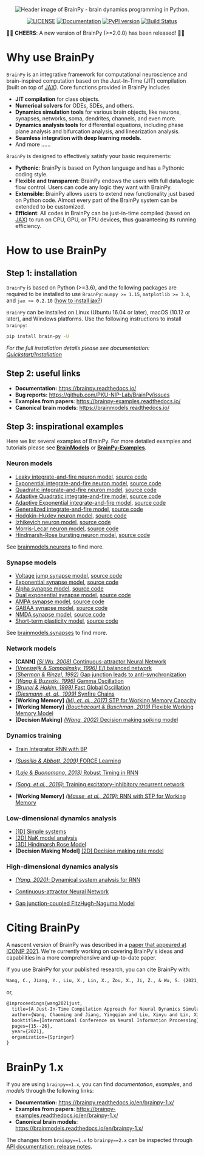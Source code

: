 <p align="center">
  	<img alt="Header image of BrainPy - brain dynamics programming in Python." src="https://raw.githubusercontent.com/PKU-NIP-Lab/BrainPy/master/images/logo.png"  >
</p> 



<p align="center">
	<a href="https://github.com/PKU-NIP-Lab/BrainPy"><img alt="LICENSE" src="https://anaconda.org/brainpy/brainpy/badges/license.svg"></a>
  	<a href="https://brainpy.readthedocs.io/en/latest/?badge=latest"><img alt="Documentation" src="https://readthedocs.org/projects/brainpy/badge/?version=latest"></a>
  	<a href="https://badge.fury.io/py/brain-py"><img alt="PyPI version" src="https://badge.fury.io/py/brain-py.svg"></a>
  	<a href="https://travis-ci.com/PKU-NIP-Lab/BrainPy"><img alt="Build Status" src="https://travis-ci.com/PKU-NIP-Lab/BrainPy.svg?branch=master"></a>
</p>



:clap::clap: **CHEERS**: A new version of BrainPy (>=2.0.0) has been released! :clap::clap: 



# Why use BrainPy

``BrainPy`` is an integrative framework for computational neuroscience and brain-inspired computation based on the Just-In-Time (JIT) compilation (built on top of [JAX](https://github.com/google/jax)). Core functions provided in BrainPy includes

- **JIT compilation** for class objects. 
- **Numerical solvers** for ODEs, SDEs, and others. 
- **Dynamics simulation tools** for various brain objects, like neurons, synapses, networks, soma, dendrites, channels, and even more. 
- **Dynamics analysis tools** for differential equations, including phase plane analysis and bifurcation analysis, and linearization analysis.
- **Seamless integration with deep learning models**.
- And more ......

`BrainPy` is designed to effectively satisfy your basic requirements: 

- **Pythonic**: BrainPy is based on Python language and has a Pythonic coding style. 
- **Flexible and transparent**: BrainPy endows the users with full data/logic flow control. Users can code any logic they want with BrainPy. 
- **Extensible**: BrainPy allows users to extend new functionality just based on Python code. Almost every part of the BrainPy system can be extended to be customized. 
- **Efficient**: All codes in BrainPy can be just-in-time compiled (based on [JAX](https://github.com/google/jax)) to run on CPU, GPU, or TPU devices, thus guaranteeing its running efficiency. 



# How to use BrainPy

## Step 1: installation

``BrainPy`` is based on Python (>=3.6), and the following packages are required to be installed to use ``BrainPy``: `numpy >= 1.15`, `matplotlib >= 3.4`, and `jax >= 0.2.10` ([how to install jax?](https://brainpy.readthedocs.io/en/latest/quickstart/installation.html#dependency-2-jax))

``BrainPy`` can be installed on  Linux (Ubuntu 16.04 or later), macOS (10.12 or later), and Windows platforms. Use the following instructions to install ``brainpy``:

```bash
pip install brain-py -U
```

*For the full installation details please see documentation: [Quickstart/Installation](https://brainpy.readthedocs.io/en/latest/quickstart/installation.html)*




## Step 2: useful links

- **Documentation:** https://brainpy.readthedocs.io/
- **Bug reports:** https://github.com/PKU-NIP-Lab/BrainPy/issues
- **Examples from papers**: https://brainpy-examples.readthedocs.io/
- **Canonical brain models**: https://brainmodels.readthedocs.io/



## Step 3: inspirational examples

Here we list several examples of BrainPy. For more detailed examples and tutorials please see [**BrainModels**](https://brainmodels.readthedocs.io) or [**BrainPy-Examples**](https://brainpy-examples.readthedocs.io/en/brainpy-2.x/). 



### Neuron models

- [Leaky integrate-and-fire neuron model](https://brainmodels.readthedocs.io/en/brainpy-2.x/apis/generated/brainmodels.neurons.LIF.html), [source code](https://github.com/PKU-NIP-Lab/BrainModels/blob/brainpy-2.x/brainmodels/neurons/LIF.py)
- [Exponential integrate-and-fire neuron model](https://brainmodels.readthedocs.io/en/brainpy-2.x/apis/generated/brainmodels.neurons.ExpIF.html), [source code](https://github.com/PKU-NIP-Lab/BrainModels/blob/brainpy-2.x/brainmodels/neurons/ExpIF.py)
- [Quadratic integrate-and-fire neuron model](https://brainmodels.readthedocs.io/en/brainpy-2.x/apis/generated/brainmodels.neurons.QuaIF.html), [source code](https://github.com/PKU-NIP-Lab/BrainModels/blob/brainpy-2.x/brainmodels/neurons/QuaIF.py)
- [Adaptive Quadratic integrate-and-fire model](https://brainmodels.readthedocs.io/en/brainpy-2.x/apis/generated/brainmodels.neurons.AdQuaIF.html), [source code](https://github.com/PKU-NIP-Lab/BrainModels/blob/brainpy-2.x/brainmodels/neurons/AdQuaIF.py)
- [Adaptive Exponential integrate-and-fire model](https://brainmodels.readthedocs.io/en/brainpy-2.x/apis/generated/brainmodels.neurons.AdExIF.html), [source code](https://github.com/PKU-NIP-Lab/BrainModels/blob/brainpy-2.x/brainmodels/neurons/AdExIF.py)
- [Generalized integrate-and-fire model](https://brainmodels.readthedocs.io/en/brainpy-2.x/apis/generated/brainmodels.neurons.GIF.html), [source code](https://github.com/PKU-NIP-Lab/BrainModels/blob/brainpy-2.x/brainmodels/neurons/GIF.py)
- [Hodgkin–Huxley neuron model](https://brainmodels.readthedocs.io/en/brainpy-2.x/apis/generated/brainmodels.neurons.HH.html), [source code](https://github.com/PKU-NIP-Lab/BrainModels/blob/brainpy-2.x/brainmodels/neurons/HH.py)
- [Izhikevich neuron model](https://brainmodels.readthedocs.io/en/brainpy-2.x/apis/generated/brainmodels.neurons.Izhikevich.html), [source code](https://github.com/PKU-NIP-Lab/BrainModels/blob/brainpy-2.x/brainmodels/neurons/Izhikevich.py)
- [Morris-Lecar neuron model](https://brainmodels.readthedocs.io/en/brainpy-2.x/apis/generated/brainmodels.neurons.MorrisLecar.html), [source code](https://github.com/PKU-NIP-Lab/BrainModels/blob/brainpy-2.x/brainmodels/neurons/MorrisLecar.py)
- [Hindmarsh-Rose bursting neuron model](https://brainmodels.readthedocs.io/en/brainpy-2.x/apis/generated/brainmodels.neurons.HindmarshRose.html), [source code](https://github.com/PKU-NIP-Lab/BrainModels/blob/brainpy-2.x/brainmodels/neurons/HindmarshRose.py)

See [brainmodels.neurons](https://brainmodels.readthedocs.io/en/brainpy-2.x/apis/neurons.html) to find more.



### Synapse models

- [Voltage jump synapse model](https://brainmodels.readthedocs.io/en/brainpy-2.x/apis/generated/brainmodels.synapses.VoltageJump.html), [source code](https://github.com/PKU-NIP-Lab/BrainModels/blob/brainpy-2.x/brainmodels/synapses/voltage_jump.py)
- [Exponential synapse model](https://brainmodels.readthedocs.io/en/brainpy-2.x/apis/generated/brainmodels.synapses.ExpCUBA.html), [source code](https://github.com/PKU-NIP-Lab/BrainModels/blob/brainpy-2.x/brainmodels/synapses/exponential.py)
- [Alpha synapse model](https://brainmodels.readthedocs.io/en/brainpy-2.x/apis/generated/brainmodels.synapses.AlphaCUBA.html), [source code](https://github.com/PKU-NIP-Lab/BrainModels/blob/brainpy-2.x/brainmodels/synapses/alpha.py)
- [Dual exponential synapse model](https://brainmodels.readthedocs.io/en/brainpy-2.x/apis/generated/brainmodels.synapses.DualExpCUBA.html), [source code](https://github.com/PKU-NIP-Lab/BrainModels/blob/brainpy-2.x/brainmodels/synapses/dual_exp.py)
- [AMPA synapse model](https://brainmodels.readthedocs.io/en/brainpy-2.x/apis/generated/brainmodels.synapses.AMPA.html), [source code](https://github.com/PKU-NIP-Lab/BrainModels/blob/brainpy-2.x/brainmodels/synapses/AMPA.py)
- [GABAA synapse model](https://brainmodels.readthedocs.io/en/brainpy-2.x/apis/generated/brainmodels.synapses.GABAa.html), [source code](https://github.com/PKU-NIP-Lab/BrainModels/blob/brainpy-2.x/brainmodels/synapses/GABAa.py)
- [NMDA synapse model](https://brainmodels.readthedocs.io/en/brainpy-2.x/apis/generated/brainmodels.synapses.NMDA.html), [source code](https://github.com/PKU-NIP-Lab/BrainModels/blob/brainpy-2.x/brainmodels/synapses/NMDA.py)
- [Short-term plasticity model](https://brainmodels.readthedocs.io/en/brainpy-2.x/apis/generated/brainmodels.synapses.STP.html), [source code](https://github.com/PKU-NIP-Lab/BrainModels/blob/brainpy-2.x/brainmodels/synapses/STP.py)

See [brainmodels.synapses](https://brainmodels.readthedocs.io/en/brainpy-2.x/apis/synapses.html) to find more.



### Network models

- **[CANN]** [*(Si Wu, 2008)* Continuous-attractor Neural Network](https://brainpy-examples.readthedocs.io/en/brainpy-2.x/cann/Wu_2008_CANN.html)
- [*(Vreeswijk & Sompolinsky, 1996)* E/I balanced network](https://brainpy-examples.readthedocs.io/en/brainpy-2.x/ei_nets/Vreeswijk_1996_EI_net.html)
- [*(Sherman & Rinzel, 1992)* Gap junction leads to anti-synchronization](https://brainpy-examples.readthedocs.io/en/brainpy-2.x/gj_nets/Sherman_1992_gj_antisynchrony.html)
- [*(Wang & Buzsáki, 1996)* Gamma Oscillation](https://brainpy-examples.readthedocs.io/en/brainpy-2.x/oscillation_synchronization/Wang_1996_gamma_oscillation.html)
- [*(Brunel & Hakim, 1999)* Fast Global Oscillation](https://brainpy-examples.readthedocs.io/en/brainpy-2.x/oscillation_synchronization/Brunel_Hakim_1999_fast_oscillation.html)
- [*(Diesmann, et, al., 1999)* Synfire Chains](https://brainpy-examples.readthedocs.io/en/brainpy-2.x/oscillation_synchronization/Diesmann_1999_synfire_chains.html)
- **[Working Memory]** [*(Mi, et. al., 2017)* STP for Working Memory Capacity](https://brainpy-examples.readthedocs.io/en/brainpy-2.x/working_memory/Mi_2017_working_memory_capacity.html)
- **[Working Memory]** [*(Bouchacourt & Buschman, 2019)* Flexible Working Memory Model](https://brainpy-examples.readthedocs.io/en/brainpy-2.x/working_memory/Bouchacourt_2019_Flexible_working_memory.html)
- **[Decision Making]** [*(Wang, 2002)* Decision making spiking model](https://brainpy-examples.readthedocs.io/en/brainpy-2.x/decision_making/Wang_2002_decision_making_spiking.html)



### Dynamics training

- [Train Integrator RNN with BP](https://brainpy-examples.readthedocs.io/en/brainpy-2.x/recurrent_networks/integrator_rnn.html)

- [*(Sussillo & Abbott, 2009)* FORCE Learning](https://brainpy-examples.readthedocs.io/en/brainpy-2.x/recurrent_networks/Sussillo_Abbott_2009_FORCE_Learning.html)

- [*(Laje & Buonomano, 2013)* Robust Timing in RNN](https://brainpy-examples.readthedocs.io/en/brainpy-2.x/recurrent_networks/Laje_Buonomano_2013_robust_timing_rnn.html)
- [*(Song, et al., 2016)*: Training excitatory-inhibitory recurrent network](https://brainpy-examples.readthedocs.io/en/brainpy-2.x/recurrent_networks/Song_2016_EI_RNN.html)
- **[Working Memory]** [*(Masse, et al., 2019)*: RNN with STP for Working Memory](https://brainpy-examples.readthedocs.io/en/brainpy-2.x/recurrent_networks/Masse_2019_STP_RNN.html)




### Low-dimensional dynamics analysis

- [[1D] Simple systems](https://brainpy-examples.readthedocs.io/en/brainpy-2.x/dynamics_analysis/1d_simple_systems.html)
- [[2D] NaK model analysis](https://brainpy-examples.readthedocs.io/en/brainpy-2.x/dynamics_analysis/2d_NaK_model.html)
- [[3D] Hindmarsh Rose Model](https://brainpy-examples.readthedocs.io/en/brainpy-2.x/dynamics_analysis/3d_hindmarsh_rose_model.html)
- **[Decision Making Model]** [[2D] Decision making rate model](https://brainpy-examples.readthedocs.io/en/brainpy-2.x/decision_making/Wang_2006_decision_making_rate.html)



### High-dimensional dynamics analysis

- [*(Yang, 2020)*: Dynamical system analysis for RNN](https://brainpy-examples.readthedocs.io/en/brainpy-2.x/recurrent_networks/Yang_2020_RNN_Analysis.html)

- [Continuous-attractor Neural Network](https://brainpy-examples.readthedocs.io/en/brainpy-2.x/dynamics_analysis/highdim_CANN.html)
- [Gap junction-coupled FitzHugh-Nagumo Model](https://brainpy-examples.readthedocs.io/en/brainpy-2.x/dynamics_analysis/highdim_gj_coupled_fhn.html)


# Citing BrainPy


A nascent version of BrainPy was described in a [paper that appeared at ICONIP 2021](https://link.springer.com/chapter/10.1007/978-3-030-92238-2_2). 
We're currently working on covering BrainPy's ideas and capabilities in a more comprehensive 
and up-to-date paper. 

If you use BrainPy for your published research, you can cite BrainPy with:

```latex
Wang, C., Jiang, Y., Liu, X., Lin, X., Zou, X., Ji, Z., & Wu, S. (2021, December). A Just-In-Time Compilation Approach for Neural Dynamics Simulation. In International Conference on Neural Information Processing (pp. 15-26). Springer, Cham.
```

or,

```latex
@inproceedings{wang2021just,
  title={A Just-In-Time Compilation Approach for Neural Dynamics Simulation},
  author={Wang, Chaoming and Jiang, Yingqian and Liu, Xinyu and Lin, Xiaohan and Zou, Xiaolong and Ji, Zilong and Wu, Si},
  booktitle={International Conference on Neural Information Processing},
  pages={15--26},
  year={2021},
  organization={Springer}
}
```


# BrainPy 1.x

If you are using ``brainpy==1.x``, you can find *documentation*, *examples*, and *models* through the following links:

- **Documentation:** https://brainpy.readthedocs.io/en/brainpy-1.x/
- **Examples from papers**: https://brainpy-examples.readthedocs.io/en/brainpy-1.x/
- **Canonical brain models**: https://brainmodels.readthedocs.io/en/brainpy-1.x/

The changes from ``brainpy==1.x`` to ``brainpy==2.x`` can be inspected through [API documentation: release notes](https://brainpy.readthedocs.io/en/latest/apis/auto/changelog.html).





